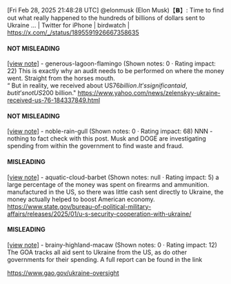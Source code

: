 [Fri Feb 28, 2025 21:48:28 UTC] @elonmusk (Elon Musk)【𝗕】: Time to find out what really happened to the hundreds of billions of dollars sent to Ukraine … | Twitter for iPhone | birdwatch | https://x.com/_/status/1895591926667358635

#### NOT MISLEADING

[[view note]](https://x.com/i/birdwatch/n/1895612911906619571) - generous-lagoon-flamingo (Shown notes: 0 · Rating impact: 22)
This is exactly why an audit needs to be performed on where the money went.  Straight from the horses mouth.  
“ But in reality, we received about US$76 billion. It’s significant aid, but it’s not US$200 billion."
https://www.yahoo.com/news/zelenskyy-ukraine-received-us-76-184337849.html

#### NOT MISLEADING

[[view note]](https://x.com/i/birdwatch/n/1895604651099140378) - noble-rain-gull (Shown notes: 0 · Rating impact: 68)
NNN - nothing to fact check with this post.  Musk and DOGE are investigating spending from within the government to find waste and fraud.

#### MISLEADING

[[view note]](https://x.com/i/birdwatch/n/1895604417883238502) - aquatic-cloud-barbet (Shown notes: null · Rating impact: 5)
a large percentage of the money was spent on firearms and ammunition. manufactured in the US, so there was little cash sent directly to Ukraine, the money actually helped to boost American economy. https://www.state.gov/bureau-of-political-military-affairs/releases/2025/01/u-s-security-cooperation-with-ukraine/

#### MISLEADING

[[view note]](https://x.com/i/birdwatch/n/1895602743206645818) - brainy-highland-macaw (Shown notes: 0 · Rating impact: 12)
The GOA tracks all aid sent to Ukraine from the US, as do other governments for their spending. A full report can be found in the link

https://www.gao.gov/ukraine-oversight
